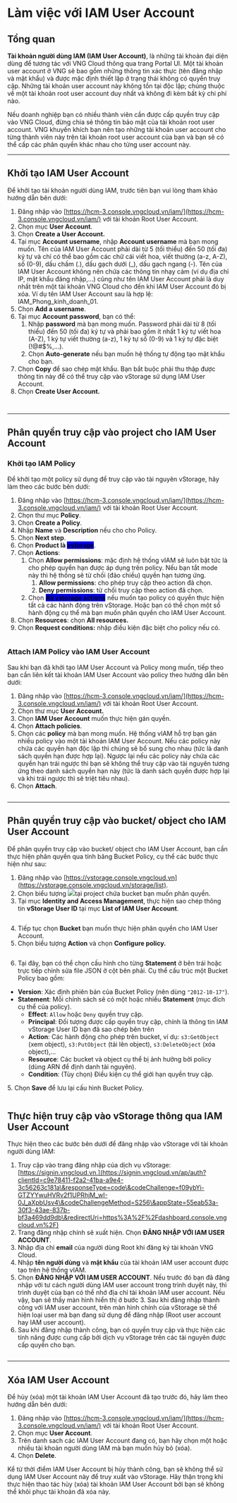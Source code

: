 # Làm việc với IAM User Account

## **Tổng quan**

**Tài khoản người dùng IAM (IAM User Account)**, là những tài khoản đại diện dùng để tương tác với VNG Cloud thông qua trang Portal UI. Một tài khoản user account ở VNG sẽ bao gồm những thông tin xác thực (tên đăng nhập và mật khẩu) và được mặc định thiết lập ở trạng thái không có quyền truy cập. Những tài khoản user account này không tồn tại độc lập; chúng thuộc về một tài khoản root user account duy nhất và không đi kèm bất kỳ chi phí nào.

Nếu doanh nghiệp bạn có nhiều thành viên cần được cấp quyền truy cập vào VNG Cloud, đừng chia sẻ thông tin bảo mật của tài khoản root user account. VNG khuyến khích bạn nên tạo những tài khoản user account cho từng thành viên này trên tài khoản root user account của bạn và bạn sẽ có thể cấp các phân quyền khác nhau cho từng user account này.

***

## Khởi tạo IAM User Account

Để khởi tạo tài khoản người dùng IAM, trước tiên bạn vui lòng tham khảo hướng dẫn bên dưới:

1. Đăng nhập vào [https://hcm-3.console.vngcloud.vn/iam/](https://hcm-3.console.vngcloud.vn/iam/) với tài khoản Root User Account.
2. Chọn mục **User Account**.
3. Chọn **Create a User Account.**
4. Tại mục **Account username**, nhập **Account username** mà bạn mong muốn. Tên của IAM User Account phải dài từ 5 (tối thiểu) đến 50 (tối đa) ký tự và chỉ có thể bao gồm các chữ cái viết hoa, viết thường (a-z, A-Z), số (0-9), dấu chấm (.), dấu gạch dưới (\_), dấu gạch ngang (-). Tên của IAM User Account không nên chứa các thông tin nhạy cảm (ví dụ địa chỉ IP, mật khẩu đăng nhập,...) cũng như tên IAM User Account phải là duy nhất trên một tài khoản VNG Cloud cho đến khi IAM User Account đó bị xóa. Ví dụ tên IAM User Account sau là hợp lệ: IAM\_Phong\_kinh\_doanh\_01.
5. Chọn **Add a username**.
6. Tại mục **Account password**, bạn có thể:
   1. Nhập **password** mà bạn mong muốn. Password phải dài từ 8 (tối thiểu) đến 50 (tối đa) ký tự và phải bao gồm ít nhất 1 ký tự viết hoa (A-Z), 1 ký tự viết thường (a-z), 1 ký tự số (0-9) và 1 ký tự đặc biệt (!@#$%,...).
   2. Chọn **Auto-generate** nếu bạn muốn hệ thống tự động tạo mật khẩu cho bạn.
7. Chọn **Copy** để sao chép mật khẩu. Bạn bắt buộc phải thu thập được thông tin này để có thể truy cập vào vStorage sử dụng IAM User Account.
8. Chọn **Create User Account.**

<figure><img src="../../../../.gitbook/assets/image (1) (1) (1) (1) (1) (1) (1) (1) (1) (1) (1) (1) (1) (1) (1) (1) (1) (1) (1) (1) (1).png" alt=""><figcaption></figcaption></figure>

<figure><img src="../../../../.gitbook/assets/image (2) (1) (1) (1) (1) (1) (1) (1) (1) (1) (1) (1) (1) (1).png" alt=""><figcaption></figcaption></figure>

***

## Phân quyền truy cập vào project cho IAM User Account

### Khởi tạo IAM Policy

Để khởi tạo một policy sử dụng để truy cập vào tài nguyên vStorage, hãy làm theo các bước bên dưới:

1. Đăng nhập vào [https://hcm-3.console.vngcloud.vn/iam/](https://hcm-3.console.vngcloud.vn/iam/) với tài khoản Root User Account.
2. Chọn thư mục **Policy**.
3. Chọn **Create a Policy**.
4. Nhập **Name** và **Description** nếu cho cho Policy.
5. Chọn **Next step**.
6. Chọn **Product là&#x20;**<mark style="background-color:blue;">**vstorage**</mark>.
7. Chọn **Actions**:
   1. Chọn **Allow permissions**: mặc định hệ thống vIAM sẽ luôn bật tức là cho phép quyền hạn được áp dụng trên policy. Nếu bạn tắt mode này thì hệ thống sẽ từ chối (đảo chiều) quyền hạn tương ứng.
      1. **Allow permissions**: cho phép truy cập theo action đã chọn.
      2. **Deny permissions**: từ chối truy cập theo action đã chọn.
   2. Chọn <mark style="background-color:blue;">**All vstorage actions**</mark> nếu muốn tạo policy có quyền thực hiện tất cả các hành động trên vStorage. Hoặc bạn có thể chọn một số hành động cụ thể mà bạn muốn phân quyền cho IAM User Account.
8. Chọn **Resources**: chọn **All resources.**
9. Chọn **Request conditions:** nhập điều kiện đặc biệt cho policy nếu có.

<figure><img src="../../../../.gitbook/assets/image (3) (1) (1) (1) (1) (1) (1) (1) (1) (1) (1) (1) (1).png" alt=""><figcaption></figcaption></figure>

### Attach IAM Policy vào IAM User Account

Sau khi bạn đã khởi tạo IAM User Account và Policy mong muốn, tiếp theo bạn cần liên kết tài khoản IAM User Account vào policy theo hướng dẫn bên dưới:

1. Đăng nhập vào [https://hcm-3.console.vngcloud.vn/iam/](https://hcm-3.console.vngcloud.vn/iam/) với tài khoản Root User Account.
2. Chọn thư mục **User Account.**
3. Chọn **IAM User Account** muốn thực hiện gán quyền.
4. Chọn **Attach policies**.
5. Chọn các **policy** mà bạn mong muốn. Hệ thống vIAM hỗ trợ bạn gán nhiều policy vào một tài khoản IAM User Account. Nếu các policy này chứa các quyền hạn độc lập thì chúng sẽ bổ sung cho nhau (tức là danh sách quyền hạn được hợp lại). Ngược lại nếu các policy này chứa các quyền hạn trái ngược thì bạn sẽ không thể truy cập vào tài nguyên tương ứng theo danh sách quyền hạn này (tức là danh sách quyền được hợp lại và khi trái ngược thì sẽ triệt tiêu nhau).
6. Chọn **Attach**.

<figure><img src="../../../../.gitbook/assets/image (5) (1) (1) (1) (1) (1) (1) (1) (1) (1) (1).png" alt=""><figcaption></figcaption></figure>

***

## Phân quyền truy cập vào bucket/ object cho IAM User Account

Để phân quyền truy cập vào bucket/ object cho IAM User Account, bạn cần thực hiện phân quyền qua tính băng Bucket Policy, cụ thể các bước thực hiện như sau:

1. Đăng nhập vào [https://vstorage.console.vngcloud.vn](https://vstorage.console.vngcloud.vn/storage/list).
2. Chọn biểu tượng ![](<../../../../.gitbook/assets/image (7) (1) (1) (1) (1) (1) (1) (1).png>)tại project chứa bucket bạn muốn phân quyền.
3. Tại mục **Identity and Access Management**, thực hiện sao chép thông tin **vStorage User ID** tại mục **List of IAM User Account**.

<figure><img src="../../../../.gitbook/assets/image (8) (1) (1) (1) (1) (1) (1).png" alt=""><figcaption></figcaption></figure>

4. Tiếp tục chọn **Bucket** bạn muốn thực hiện phân quyền cho IAM User Account.
5. Chọn biểu tượng **Action** và chọn **Configure policy.**

<figure><img src="../../../../.gitbook/assets/image (868) (1).png" alt=""><figcaption></figcaption></figure>

6. Tại đây, bạn có thể chọn cấu hình cho từng **Statement** ở bên trái hoặc trực tiếp chỉnh sửa file JSON ở cột bên phải. Cụ thể cấu trúc một Bucket Policy bao gồm:

* **Version**: Xác định phiên bản của Bucket Policy (nên dùng `"2012-10-17"`).
* **Statement**: Mỗi chính sách sẽ có một hoặc nhiều **Statement** (mục đích cụ thể của policy).
  * **Effect**: `Allow` hoặc `Deny` quyền truy cập.
  * **Principal**: Đối tượng được cấp quyền truy cập, chính là thông tin IAM vStorage User ID bạn đã sao chép bên trên
  * **Action**: Các hành động cho phép trên bucket, ví dụ: `s3:GetObject` (xem object), `s3:PutObject` (tải lên object), `s3:DeleteObject` (xóa object),…
  * **Resource**: Các bucket và object cụ thể bị ảnh hưởng bởi policy (dùng ARN để định danh tài nguyên).
  * **Condition**: (Tùy chọn) Điều kiện cụ thể giới hạn quyền truy cập.

5\. Chọn **Save** để lưu lại cấu hình Bucket Policy.

<figure><img src="../../../../.gitbook/assets/image (869).png" alt=""><figcaption></figcaption></figure>

## Thực hiện truy cập vào vStorage thông qua IAM User Account

Thực hiện theo các bước bên dưới để đăng nhập vào vStorage với tài khoản người dùng IAM:

1. Truy cập vào trang đăng nhập của dịch vụ vStorage: [https://signin.vngcloud.vn.](https://signin.vngcloud.vn/ap/auth?clientId=c9e78411-f2a2-41ba-a9e4-3c56263c181a\&responseType=code\&codeChallenge=f09ybYi-GTZYYwuHVRv2f1UPRhjM_wI-0J_aXpbUsv4\&codeChallengeMethod=S256\&appState=55eab53a-30f3-43ae-837b-bf3a469dd9db\&redirectUri=https%3A%2F%2Fdashboard.console.vngcloud.vn%2F)
2. Trang đăng nhập chính sẽ xuất hiện. Chọn **ĐĂNG NHẬP VỚI IAM USER ACCOUNT**.
3. Nhập địa chỉ **email** của người dùng Root khi đăng ký tài khoản VNG Cloud.
4. Nhập **tên người dùng** và **mật khẩu** của tài khoản IAM user account được tạo trên hệ thống vIAM.
5. Chọn **ĐĂNG NHẬP VỚI IAM USER ACCOUNT**. Nếu trước đó bạn đã đăng nhập với tư cách người dùng IAM user account trong trình duyệt này, thì trình duyệt của bạn có thể nhớ địa chỉ tài khoản IAM user account. Nếu vậy, bạn sẽ thấy màn hình hiển thị ở bước 3. Sau khi đăng nhập thành công với IAM user account, trên màn hình chính của vStorage sẽ thể hiện loại user mà bạn đang sử dụng để đăng nhập (Root user account hay IAM user account).
6. Sau khi đăng nhập thành công, bạn có quyền truy cập và thực hiện các tính năng được cung cấp bởi dịch vụ vStorage trên các tài nguyên được cấp quyền cho bạn.

<figure><img src="../../../../.gitbook/assets/image (10) (1) (1) (1) (1) (1).png" alt=""><figcaption></figcaption></figure>

***

## Xóa IAM User Account

Để hủy (xóa) một tài khoản IAM User Account đã tạo trước đó, hãy làm theo hướng dẫn bên dưới:

1. Đăng nhập vào [https://hcm-3.console.vngcloud.vn/iam/](https://hcm-3.console.vngcloud.vn/iam/) với tài khoản Root User Account.
2. Chọn mục **User Account**.
3. Trên danh sach các IAM User Account đang có, bạn hãy chọn một hoặc nhiều tài khoản người dùng IAM mà bạn muốn hủy bỏ (xóa).
4. Chọn **Delete**.

Kể từ thời điểm IAM User Account bị hủy thành công, bạn sẽ không thể sử dụng IAM User Account này để truy xuất vào vStorage. Hãy thận trọng khi thực hiện thao tác hủy (xóa) tài khoản IAM User Account bởi bạn sẽ không thể khôi phục tài khoản đã xóa này.
